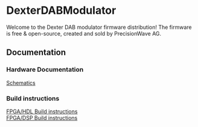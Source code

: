 # DexterDABModulator
Welcome to the Dexter DAB modulator firmware distribution! The firmware is free & open-source, created and sold by PrecisionWave AG.

## Documentation

### Hardware Documentation
[Schematics](documentation/schematic/Readme.md)  

### Build instructions
[FPGA/HDL Build instructions](documentation/build_hdl.md)  
[FPGA/DSP Build instructions](documentation/build_dsp.md)  
